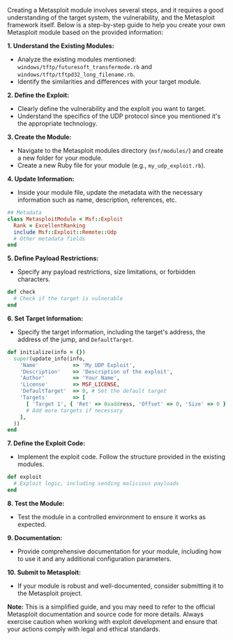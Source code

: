 Creating a Metasploit module involves several steps, and it requires a good understanding of the target system, the vulnerability, and the Metasploit framework itself. Below is a step-by-step guide to help you create your own Metasploit module based on the provided information:

**1. Understand the Existing Modules:**
   - Analyze the existing modules mentioned: `windows/tftp/futuresoft_transfermode.rb` and `windows/tftp/tftpd32_long_filename.rb`.
   - Identify the similarities and differences with your target module.

**2. Define the Exploit:**
   - Clearly define the vulnerability and the exploit you want to target.
   - Understand the specifics of the UDP protocol since you mentioned it's the appropriate technology.

**3. Create the Module:**
   - Navigate to the Metasploit modules directory (`msf/modules/`) and create a new folder for your module.
   - Create a new Ruby file for your module (e.g., `my_udp_exploit.rb`).

**4. Update Information:**
   - Inside your module file, update the metadata with the necessary information such as name, description, references, etc.

   ```ruby
   ## Metadata
   class MetasploitModule < Msf::Exploit
     Rank = ExcellentRanking
     include Msf::Exploit::Remote::Udp
     # Other metadata fields
   end
   ```

**5. Define Payload Restrictions:**
   - Specify any payload restrictions, size limitations, or forbidden characters.

   ```ruby
   def check
     # Check if the target is vulnerable
   end
   ```

**6. Set Target Information:**
   - Specify the target information, including the target's address, the address of the jump, and `DefaultTarget`.

   ```ruby
   def initialize(info = {})
     super(update_info(info,
       'Name'           => 'My UDP Exploit',
       'Description'    => 'Description of the exploit',
       'Author'         => 'Your Name',
       'License'        => MSF_LICENSE,
       'DefaultTarget'  => 0, # Set the default target
       'Targets'        => [
         [ 'Target 1', { 'Ret' => 0xaddress, 'Offset' => 0, 'Size' => 0 } ]
         # Add more targets if necessary
       ],
     ))
   end
   ```

**7. Define the Exploit Code:**
   - Implement the exploit code. Follow the structure provided in the existing modules.

   ```ruby
   def exploit
     # Exploit logic, including sending malicious payloads
   end
   ```

**8. Test the Module:**
   - Test the module in a controlled environment to ensure it works as expected.

**9. Documentation:**
   - Provide comprehensive documentation for your module, including how to use it and any additional configuration parameters.

**10. Submit to Metasploit:**
   - If your module is robust and well-documented, consider submitting it to the Metasploit project.

**Note:** This is a simplified guide, and you may need to refer to the official Metasploit documentation and source code for more details. Always exercise caution when working with exploit development and ensure that your actions comply with legal and ethical standards.